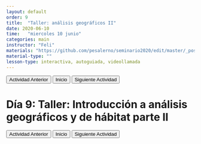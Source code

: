 ```yaml
---
layout: default
order: 9
title:  "Taller: análisis geográficos II"
date: 2020-06-10
time:   "miercoles 10 junio"
categories: main
instructor: "Feli"
materials: "https://github.com/pesalerno/seminario2020/edit/master/_posts/2020-06-10-9_geografico2.md"
material-type: ""
lesson-type: interactiva, autoguiada, videollamada
---
```

<a href="https://github.com/pesalerno/seminario2020/blob/master/_posts/2020-06-09-8_geografico1.md"><button>Actividad Anterior</button></a>		<a href="https://pesalerno.github.io/seminario2020/"><button>Inicio</button></a>    <a href="https://pesalerno.github.io/seminario2020/main/2020/06/11/10_proyectos.html"><button>Siguiente Actividad</button></a>

# Día 9: Taller: Introducción a análisis geográficos y de hábitat parte II

<a href="https://github.com/pesalerno/seminario2020/blob/master/_posts/2020-06-09-8_geografico1.md"><button>Actividad Anterior</button></a>		<a href="https://pesalerno.github.io/seminario2020/"><button>Inicio</button></a>    <a href="https://pesalerno.github.io/seminario2020/main/2020/06/11/10_proyectos.html"><button>Siguiente Actividad</button></a>
